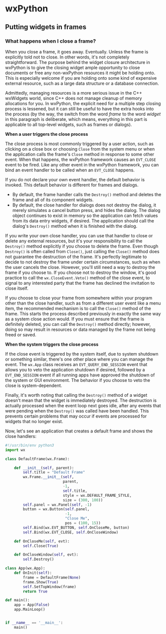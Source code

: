 # wxPython

## Putting widgets in frames

### What happens when I close a frame?

When you close a frame, it goes away. Eventually. Unless the frame is 
explicitly told not to close. In other words, it's not completely 
straightforward. The purpose behind the widget closure architecture in 
wxPython is to give the closing widget ample opportunity to close 
documents or free any non-wxPython resources it might be holding onto. 
This is especially welcome if you are holding onto some kind of 
expensive external resource, such as a large data structure or a 
database connection.

Admittedly, managing resources is a more serious issue in the C++ 
wxWidgets world, since C++ does not manage cleanup of memory allocations 
for you. In wxPython, the explicit need for a multiple step closing 
process is lessened, but it can still be useful to have the extra hooks 
into the process (by the way, the switch from the word *frame* to the 
word *widget* in this paragraph is deliberate, which means, everything 
in this part is applicable to all top-level widgets, such as frames or 
dialogs).

**When a user triggers the close process**

The close process is most commonly triggered by a user action, such as 
clicking on a close box or choosing `Close` from the system menu or when 
the application calls the frame's `Close` method in response to some 
other event. When that happens, the wxPython framework causes 
an `EVT_CLOSE` event to be fired. Like any other event in the wxPython 
framework, you can bind an event handler to be called when 
an `EVT_CLOSE` happens.

If you do not declare your own event handler, the default behavior is 
invoked. This default behavior is different for frames and dialogs.

* By default, the frame handler calls the `Destroy()` method and deletes 
the frame and all of its component widgets.
* By default, the close handler for dialogs does not destroy the dialog, 
it merely simulates a cancel button press, and hides the dialog. The 
dialog object continues to exist in memory so the application can fetch 
values from its data entry widgets, if desired. The application should 
call the dialog's `Destroy()` method when it is finished with the 
dialog.

If you write your own close handler, you can use that handler to close 
or delete any external resources, but it's your responsibility to call 
the `Destroy()` method explicitly if you choose to delete the frame. 
Even though `Destroy()` is often called from `Close()`, just calling 
the `Close()` method does not guarantee the destruction of the frame. 
It's perfectly legitimate to decide to not destroy the frame under 
certain circumstances, such as when the user cancels the close. However, 
you'll still need a way to destroy the frame if you choose to. If you 
choose not to destroy the window, it's good practice to call 
the `wx.CloseEvent.Veto()` method of the close event, to signal to any 
interested party that the frame has declined the invitation to close 
itself.

If you choose to close your frame from somewhere within your program 
other than the close handler, such as from a different user event like a 
menu item, the recommended mechanism is to call the `Close()` method of 
the frame. This starts the process described previously in exactly the 
same way as a system close action would. If you must ensure that the 
frame is definitely deleted, you can call the `Destroy()` method 
directly; however, doing so may result in resources or data managed by 
the frame not being freed or saved.

**When the system triggers the close process**

If the close event is triggered by the system itself, due to system 
shutdown or something similar, there's one other place where you can 
manage the event. The `wx.App` class receives an `EVT_QUERY_END_SESSION` 
event that allows you to veto the application shutdown if desired, 
followed by a `EVT_END_SESSION` event if all running apps have approved 
the shutdown of the system or GUI environment. The behavior if you 
choose to veto the close is system-dependent.

Finally, it's worth noting that calling the `Destroy()` method of a 
widget doesn't mean that the widget is immediately destroyed. The 
destruction is actually processed when the event loop next goes idle, 
after any events that were pending when the `Destroy()` was called have 
been handled. This prevents certain problems that may occur if events 
are processed for widgets that no longer exist.

Now, let's see an application that creates a default frame and shows the 
close handlers:

```python
#!/usr/bin/env python3
import wx

class DefaultFrame(wx.Frame):

    def __init__(self, parent):
        self.title = "Default Frame"
        wx.Frame.__init__(self, 
                          parent, 
                          -1, 
                          self.title, 
                          style = wx.DEFAULT_FRAME_STYLE, 
                          size = (300, 100))
        self.panel = wx.Panel(self, -1)
        button = wx.Button(self.panel, 
                           -1, 
                           "Close Me", 
                           pos = (100, 15))
        self.Bind(wx.EVT_BUTTON, self.OnCloseMe, button)
        self.Bind(wx.EVT_CLOSE, self.OnCloseWindow)

    def OnCloseMe(self, evt):
        self.Close(True)

    def OnCloseWindow(self, evt):
        self.Destroy()

class App(wx.App):
    def OnInit(self):
        frame = DefaultFrame(None)
        frame.Show(True)
        self.SetTopWindow(frame)
        return True

def main():
    app = App(False)
    app.MainLoop()


if __name__ == '__main__':
    main()
```
